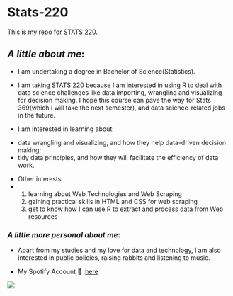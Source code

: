 # **Stats-220**
This is my repo for STATS 220. 

## *A little about me*:

- I am undertaking a degree in Bachelor of Science(Statistics).
  
- I am taking STATS 220 because I am interested in using R to deal with data science challenges like data importing, wrangling and visualizing for decision making. I hope this course can pave the way for Stats 369(which I will take the next semester), and data science-related jobs in the future.
  
- I am  interested in learning about:
 * data wrangling and visualizing, and how they help data-driven decision making;
 * tidy data principles, and how they will facilitate the efficiency of data work.

- Other interests:
- 1. learning about Web Technologies and Web Scraping
  2. gaining practical skills in HTML and CSS for web scraping
  3. get to know how I can use R to extract and process data from Web resources

### *A little more personal about me*:

- Apart from my studies and my love for data and technology, I am also interested in public policies, raising rabbits and
listening to music.

- My Spotify Account 🎵 :[here](https://open.spotify.com/user/31nl6oqzpsluzqwqwbyyyokbsw6y?si=fE9VQ60JSaiwEcBZEDa2dw)

![](https://media1.giphy.com/media/v1.Y2lkPTc5MGI3NjExcjR4dDQ2cGk3Y2NxZ2E2czZzaW96NTllczl5djFsa2dsdGM4Mjh1YyZlcD12MV9pbnRlcm5hbF9naWZfYnlfaWQmY3Q9Zw/XCEvjfe1MRHl6/giphy.gif)
